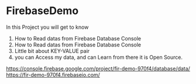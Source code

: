 # FirebaseDemo

In this Project you will get to know 
1) How to Read datas from Firebase Database Console
2) How to Read datas from Firebase Database Console
3) Little bit about KEY-VALUE pair 
4) you can Access my data, and can Learn from there  it is Open Source.

https://console.firebase.google.com/project/fir-demo-970f4/database/data/ 
https://fir-demo-970f4.firebaseio.com/ 
